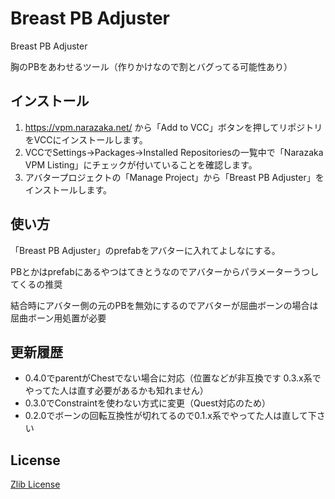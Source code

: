 # Breast PB Adjuster

Breast PB Adjuster

胸のPBをあわせるツール（作りかけなので割とバグってる可能性あり）

## インストール

1. https://vpm.narazaka.net/ から「Add to VCC」ボタンを押してリポジトリをVCCにインストールします。
2. VCCでSettings→Packages→Installed Repositoriesの一覧中で「Narazaka VPM Listing」にチェックが付いていることを確認します。
3. アバタープロジェクトの「Manage Project」から「Breast PB Adjuster」をインストールします。

## 使い方

「Breast PB Adjuster」のprefabをアバターに入れてよしなにする。

PBとかはprefabにあるやつはてきとうなのでアバターからパラメーターうつしてくるの推奨

結合時にアバター側の元のPBを無効にするのでアバターが屈曲ボーンの場合は屈曲ボーン用処置が必要

## 更新履歴

- 0.4.0でparentがChestでない場合に対応（位置などが非互換です 0.3.x系でやってた人は直す必要があるかも知れません）
- 0.3.0でConstraintを使わない方式に変更（Quest対応のため）
- 0.2.0でボーンの回転互換性が切れてるので0.1.x系でやってた人は直して下さい

## License

[Zlib License](LICENSE.txt)
